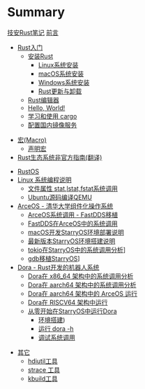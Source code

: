 # Summary

[技安Rust笔记](./index.md)
[前言](./foreword.md)

- [Rust入门](getting-started/index.md)
  - [安装Rust](getting-started/install.md)
    - [Linux系统安装](getting-started/install-linux.md)
    - [macOS系统安装](getting-started/install-mac.md)
    - [Windows系统安装](getting-started/install-windows.md)
    - [Rust更新与卸载](getting-started/update-remove.md)
  - [Rust编辑器](getting-started/editor.md)
  - [Hello, World!](getting-started/hello-world.md)
  - [学习和使用 cargo](getting-started/cargo.md)
  - [配置国内镜像服务](getting-started/mirrors.md)
<!-- - [Rust语言的基本语法](rust/base/index.md)
  - [语句和表达式](rust/base/statement.md) -->
- [宏(Macro)](macro/index.md)
  - [声明宏](macro/macro-rules.md)
- [Rust生态系统非官方指南(翻译)](crates/index.md)
<!-- - [SurrealDB - Rust开发的超现实数据库](surrealdb/index.md)
  - [SurrealDB简介](surrealdb/intro.md) -->
  <!-- - [SurrealDB的安装与配置](surrealdb/install.md)
  - [SurrealDB的查询语言](surrealdb/query.md)
  - [Rust项目使用SurrealDB](surrealdb/in-rust.md) -->
- [RustOS](os/index.md)
- [Linux 系统编程说明]()
  - [文件属性 stat,lstat,fstat系统调用](os/linux/stat.md)
  - [Ubuntu源码编译QEMU](os/linux/ubuntu-qemu.md)
- [ArceOS - 清华大学组件化操作系统]()
  - [ArceOS系统调用 - FastDDS移植](os/arceos-fastdds.md)
  - [FastDDS在ArceOS中的系统调用](os/arceos-fastdds-syscall.md)
  - [macOS开发StarryOS环境部署说明](os/starryos-macos.md)
  - [最新版本StarryOS环境搭建说明](os/new-starry-os.md)
  - [tokio在StarryOS中的系统调用分析](os/starryos-tokio.md)]
  - [gdb移植StarryOS](os/starryos-gdb.md)]
- [Dora - Rust开发的机器人系统]()
  <!-- - [Dora在 x86_64 架构中的 ArceOS 运行](dora/arceos-x86_64.md) -->
  - [Dora在 x86_64 架构中的系统调用分析](dora/linux.md)
  - [Dora在 aarch64 架构中的系统调用分析](dora/aarch64.md)
  - [Dora在 aarch64 架构中的 ArceOS 运行](dora/arceos.md)
  - [Dora在 RISCV64 架构中运行](dora/riscv64.md)
  - [从零开始在StarryOS中运行Dora]()
    - [环境搭建](dora/zero/env.md))
    - [运行 dora -h](dora/zero/dora-h.md)
    - [调试系统调用](dora/zero/debug-syscall.md)
  <!-- - [NetLink内核分析]()
    - [原理解析](os/netlink/principle.md) -->
<!-- - [优秀资源翻译](translate/index.md)
  - [设计优雅的库API](translate/elegant-api.md) -->
- [其它]()
  - [hdiutil工具](other/hdiutil.md)
  - [strace 工具](other/strace.md)
  - [kbuild工具](other/kbuild.md)